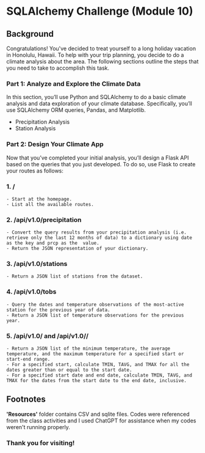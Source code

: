 # __SQLAlchemy Challenge (Module 10)__

## __Background__
Congratulations! You've decided to treat yourself to a long holiday vacation in Honolulu, Hawaii. To help with your trip planning, you decide to do a climate analysis about the area. The following sections outline the steps that you need to take to accomplish this task.

### __Part 1:__ Analyze and Explore the Climate Data
In this section, you’ll use Python and SQLAlchemy to do a basic climate analysis and data exploration of your climate database. Specifically, you’ll use SQLAlchemy ORM queries, Pandas, and Matplotlib. 

- Precipitation Analysis
- Station Analysis

### __Part 2:__ Design Your Climate App
Now that you’ve completed your initial analysis, you’ll design a Flask API based on the queries that you just developed. To do so, use Flask to create your routes as follows:

### __1.__ /
    - Start at the homepage.
    - List all the available routes.

### __2.__ /api/v1.0/precipitation
    - Convert the query results from your precipitation analysis (i.e. retrieve only the last 12 months of data) to a dictionary using date as the key and prcp as the  value.
    - Return the JSON representation of your dictionary.

### __3.__ /api/v1.0/stations
    - Return a JSON list of stations from the dataset.

### __4.__ /api/v1.0/tobs
    - Query the dates and temperature observations of the most-active station for the previous year of data.
    - Return a JSON list of temperature observations for the previous year.

### __5.__ /api/v1.0/<start> and /api/v1.0/<start>/<end>
    - Return a JSON list of the minimum temperature, the average temperature, and the maximum temperature for a specified start or start-end range.
    - For a specified start, calculate TMIN, TAVG, and TMAX for all the dates greater than or equal to the start date.
    - For a specified start date and end date, calculate TMIN, TAVG, and TMAX for the dates from the start date to the end date, inclusive.

## __Footnotes__
__'Resources'__ folder contains CSV and sqlite files.
Codes were referenced from the class activities and I used ChatGPT for assistance when my codes weren't running properly. 


### __Thank you for visiting!__